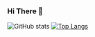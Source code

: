 ### Hi There 👋

![GitHub stats](https://github-readme-stats.vercel.app/api?username=junwin-c&show_icons=true&theme=codeSTACKr)
[![Top Langs](https://github-readme-stats.vercel.app/api/top-langs/?username=junwin-c&layout=compact&theme=codeSTACKr&hide=html,scss,css&hide_border=true)](https://github.com/junwin-c/github-readme-stats)

<!--
**junwin-c/junwin-c** is a ✨ _special_ ✨ repository because its `README.md` (this file) appears on your GitHub profile.

Here are some ideas to get you started:

- 🔭 I’m currently working on ...
- 🌱 I’m currently learning ...
- 👯 I’m looking to collaborate on ...
- 🤔 I’m looking for help with ...
- 💬 Ask me about ...
- 📫 How to reach me: ...
- 😄 Pronouns: ...
- ⚡ Fun fact: ...
-->
